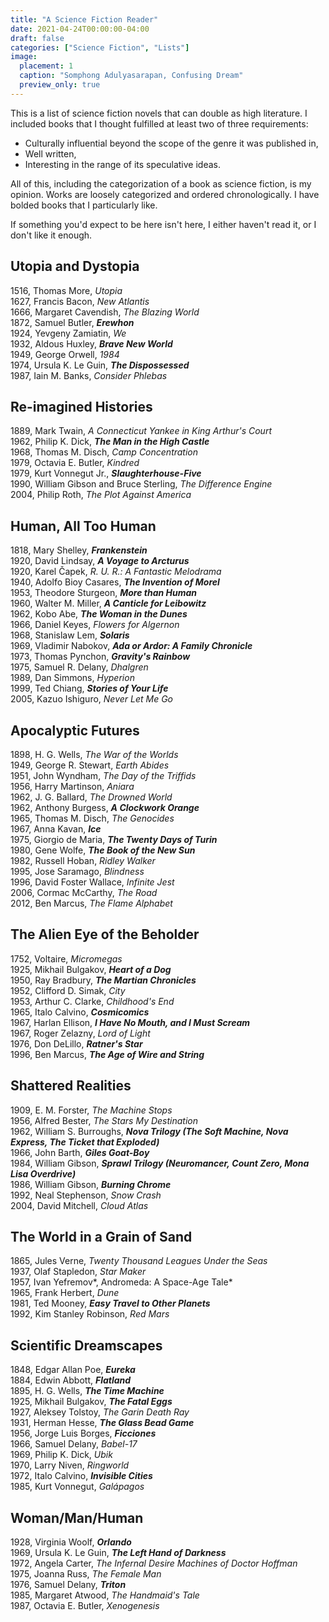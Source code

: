 ```yaml
---
title: "A Science Fiction Reader"
date: 2021-04-24T00:00:00-04:00
draft: false
categories: ["Science Fiction", "Lists"]
image:
  placement: 1
  caption: "Somphong Adulyasarapan, Confusing Dream"
  preview_only: true
---
```


This is a list of science fiction novels that can double as high literature. I included books that I thought fulfilled at least two of three requirements:

- Culturally influential beyond the scope of the genre it was published in,
- Well written,
- Interesting in the range of its speculative ideas.

All of this, including the categorization of a book as science fiction, is my opinion. Works are loosely categorized and ordered chronologically. I have bolded books that I particularly like.

If something you'd expect to be here isn't here, I either haven't read it, or I don't like it enough.

## Utopia and Dystopia

1516, Thomas More, *Utopia*  
1627, Francis Bacon, *New Atlantis*  
1666, Margaret Cavendish, *The Blazing World*  
1872, Samuel Butler, ***Erewhon***  
1924, Yevgeny Zamiatin, *We*  
1932, Aldous Huxley, ***Brave New World***  
1949, George Orwell, *1984*  
1974, Ursula K. Le Guin, ***The Dispossessed***  
1987, Iain M. Banks, *Consider Phlebas*  

## Re-imagined Histories

1889, Mark Twain, *A Connecticut Yankee in King Arthur's Court*  
1962, Philip K. Dick, ***The Man in the High Castle***  
1968, Thomas M. Disch, *Camp Concentration*  
1979, Octavia E. Butler, *Kindred*  
1979, Kurt Vonnegut Jr., ***Slaughterhouse-Five***  
1990, William Gibson and Bruce Sterling, *The Difference Engine*  
2004, Philip Roth, *The Plot Against America*

## Human, All Too Human

1818, Mary Shelley, ***Frankenstein***  
1920, David Lindsay, ***A Voyage to Arcturus***  
1920, Karel Čapek, *R. U. R.: A Fantastic Melodrama*  
1940, Adolfo Bioy Casares, ***The Invention of Morel***  
1953, Theodore Sturgeon, ***More than Human***  
1960, Walter M. Miller, ***A Canticle for Leibowitz***  
1962, Kobo Abe, ***The Woman in the Dunes***  
1966, Daniel Keyes, *Flowers for Algernon*  
1968, Stanislaw Lem, ***Solaris***  
1969, Vladimir Nabokov, ***Ada or Ardor: A Family Chronicle***  
1973, Thomas Pynchon, ***Gravity's Rainbow***  
1975, Samuel R. Delany, *Dhalgren*  
1989, Dan Simmons, *Hyperion*  
1999, Ted Chiang, ***Stories of Your Life***  
2005, Kazuo Ishiguro, *Never Let Me Go*  

## Apocalyptic Futures

1898, H. G. Wells, *The War of the Worlds*  
1949, George R. Stewart, *Earth Abides*  
1951, John Wyndham, *The Day of the Triffids*  
1956, Harry Martinson, *Aniara*  
1962, J. G. Ballard, *The Drowned World*  
1962, Anthony Burgess, ***A Clockwork Orange***  
1965, Thomas M. Disch, *The Genocides*  
1967, Anna Kavan, ***Ice***  
1975, Giorgio de Maria, ***The Twenty Days of Turin***  
1980, Gene Wolfe, ***The Book of the New Sun***  
1982, Russell Hoban, *Ridley Walker*  
1995, Jose Saramago, *Blindness*  
1996, David Foster Wallace, *Infinite Jest*  
2006, Cormac McCarthy, *The Road*  
2012, Ben Marcus, *The Flame Alphabet*

## The Alien Eye of the Beholder

1752, Voltaire, *Micromegas*  
1925, Mikhail Bulgakov, ***Heart of a Dog***  
1950, Ray Bradbury, ***The Martian Chronicles***  
1952, Clifford D. Simak, *City*  
1953, Arthur C. Clarke, *Childhood's End*  
1965, Italo Calvino, ***Cosmicomics***  
1967, Harlan Ellison, ***I Have No Mouth, and I Must Scream***  
1967, Roger Zelazny, *Lord of Light*  
1976, Don DeLillo, ***Ratner's Star***   
1996, Ben Marcus, ***The Age of Wire and String***

## Shattered Realities

1909, E. M. Forster, *The Machine Stops*  
1956, Alfred Bester, *The Stars My Destination*  
1962, William S. Burroughs, ***Nova Trilogy (The Soft Machine, Nova Express, The Ticket that Exploded)***  
1966, John Barth, ***Giles Goat-Boy***  
1984, William Gibson, ***Sprawl Trilogy (Neuromancer,*  *Count Zero, Mona Lisa Overdrive)***  
1986, William Gibson, ***Burning Chrome***  
1992, Neal Stephenson, *Snow Crash*  
2004, David Mitchell, *Cloud Atlas*

## The World in a Grain of Sand

1865, Jules Verne, *Twenty Thousand Leagues Under the Seas*  
1937, Olaf Stapledon, *Star Maker*  
1957, Ivan Yefremov*, Andromeda: A Space-Age Tale*   
1965, Frank Herbert, *Dune*  
1981, Ted Mooney, ***Easy Travel to Other Planets***  
1992, Kim Stanley Robinson, *Red Mars*

## Scientific Dreamscapes

1848, Edgar Allan Poe, ***Eureka***  
1884, Edwin Abbott, ***Flatland***  
1895, H. G. Wells, ***The Time Machine***  
1925, Mikhail Bulgakov, ***The Fatal Eggs***  
1927, Aleksey Tolstoy, *The Garin Death Ray*  
1931, Herman Hesse, ***The Glass Bead Game***  
1956, Jorge Luis Borges, ***Ficciones***  
1966, Samuel Delany, *Babel-17*  
1969, Philip K. Dick, *Ubik*  
1970, Larry Niven, *Ringworld*  
1972, Italo Calvino, ***Invisible Cities***  
1985, Kurt Vonnegut, *Galápagos*

## Woman/Man/Human

1928, Virginia Woolf, ***Orlando***  
1969, Ursula K. Le Guin, ***The Left Hand of Darkness***  
1972, Angela Carter, *The Infernal Desire Machines of Doctor Hoffman*  
1975, Joanna Russ, *The Female Man*  
1976, Samuel Delany, ***Triton***  
1985, Margaret Atwood, *The Handmaid's Tale*  
1987, Octavia E. Butler, *Xenogenesis*

